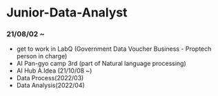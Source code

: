# Junior-Data-Analyst 
### 21/08/02 ~
- get to work in LabQ (Government Data Voucher Business - Proptech person in charge)
- AI Pan-gyo camp 3rd (part of Natural language processing)
- AI Hub A.Idea (21/10/08 ~)
- Data Process(2022/03)
- Data Analysis(2022/04)
